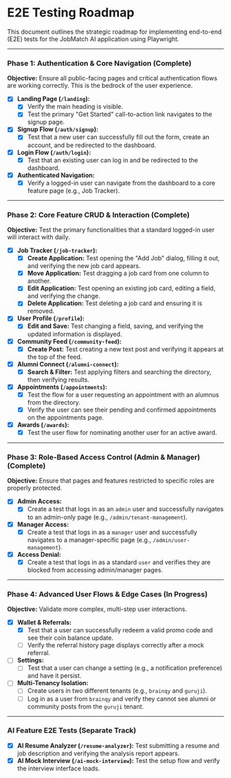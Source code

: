 
# E2E Testing Roadmap

This document outlines the strategic roadmap for implementing end-to-end (E2E) tests for the JobMatch AI application using Playwright.

---

### Phase 1: Authentication & Core Navigation (Complete)

**Objective:** Ensure all public-facing pages and critical authentication flows are working correctly. This is the bedrock of the user experience.

*   [x] **Landing Page (`/landing`):**
    *   [x] Verify the main heading is visible.
    *   [x] Test the primary "Get Started" call-to-action link navigates to the signup page.
*   [x] **Signup Flow (`/auth/signup`):**
    *   [x] Test that a new user can successfully fill out the form, create an account, and be redirected to the dashboard.
*   [x] **Login Flow (`/auth/login`):**
    *   [x] Test that an existing user can log in and be redirected to the dashboard.
*   [x] **Authenticated Navigation:**
    *   [x] Verify a logged-in user can navigate from the dashboard to a core feature page (e.g., Job Tracker).

---

### Phase 2: Core Feature CRUD & Interaction (Complete)

**Objective:** Test the primary functionalities that a standard logged-in user will interact with daily.

*   [x] **Job Tracker (`/job-tracker`):**
    *   [x] **Create Application:** Test opening the "Add Job" dialog, filling it out, and verifying the new job card appears.
    *   [x] **Move Application:** Test dragging a job card from one column to another.
    *   [x] **Edit Application:** Test opening an existing job card, editing a field, and verifying the change.
    *   [x] **Delete Application:** Test deleting a job card and ensuring it is removed.
*   [x] **User Profile (`/profile`):**
    *   [x] **Edit and Save:** Test changing a field, saving, and verifying the updated information is displayed.
*   [x] **Community Feed (`/community-feed`):**
    *   [x] **Create Post:** Test creating a new text post and verifying it appears at the top of the feed.
*   [x] **Alumni Connect (`/alumni-connect`):**
    *   [x] **Search & Filter:** Test applying filters and searching the directory, then verifying results.
*   [x] **Appointments (`/appointments`):**
    *   [x] Test the flow for a user requesting an appointment with an alumnus from the directory.
    *   [x] Verify the user can see their pending and confirmed appointments on the appointments page.
*   [x] **Awards (`/awards`):**
    *   [x] Test the user flow for nominating another user for an active award.

---

### Phase 3: Role-Based Access Control (Admin & Manager) (Complete)

**Objective:** Ensure that pages and features restricted to specific roles are properly protected.

*   [x] **Admin Access:**
    *   [x] Create a test that logs in as an `admin` user and successfully navigates to an admin-only page (e.g., `/admin/tenant-management`).
*   [x] **Manager Access:**
    *   [x] Create a test that logs in as a `manager` user and successfully navigates to a manager-specific page (e.g., `/admin/user-management`).
*   [x] **Access Denial:**
    *   [x] Create a test that logs in as a standard `user` and verifies they are blocked from accessing admin/manager pages.

---

### Phase 4: Advanced User Flows & Edge Cases (In Progress)

**Objective:** Validate more complex, multi-step user interactions.

*   [x] **Wallet & Referrals:**
    *   [x] Test that a user can successfully redeem a valid promo code and see their coin balance update.
    *   [ ] Verify the referral history page displays correctly after a mock referral.
*   [ ] **Settings:**
    *   [ ] Test that a user can change a setting (e.g., a notification preference) and have it persist.
*   [ ] **Multi-Tenancy Isolation:**
    *   [ ] Create users in two different tenants (e.g., `brainqy` and `guruji`).
    *   [ ] Log in as a user from `brainqy` and verify they cannot see alumni or community posts from the `guruji` tenant.

---

### AI Feature E2E Tests (Separate Track)

*   [x] **AI Resume Analyzer (`/resume-analyzer`):** Test submitting a resume and job description and verifying the analysis report appears.
*   [x] **AI Mock Interview (`/ai-mock-interview`):** Test the setup flow and verify the interview interface loads.
